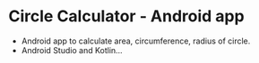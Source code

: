 # Circle Calculator - Android app

* Android app to calculate area, circumference, radius of circle.
* Android Studio and Kotlin...
